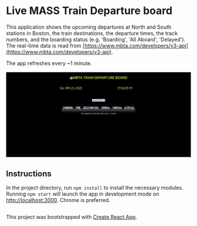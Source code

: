 # Live MASS Train Departure board

This application shows the upcoming departures at North and South stations in Boston, the train destinations, the departure times, the track numbers, and the boarding status (e.g. 'Boarding', 'All Aboard', 'Delayed').
The real-time data is read from [https://www.mbta.com/developers/v3-api](https://www.mbta.com/developers/v3-api).

The app refreshes every ~1 minute.

![MBTA](./screenshot.jpg "MBTA")

## Instructions

In the project directory, run `npm install` to install the necessary modules.
Running `npm start` will launch the app in development mode on [http://localhost:3000](http://localhost:3000). Chrome is preferred.

##

This project was bootstrapped with [Create React App](https://github.com/facebook/create-react-app).
